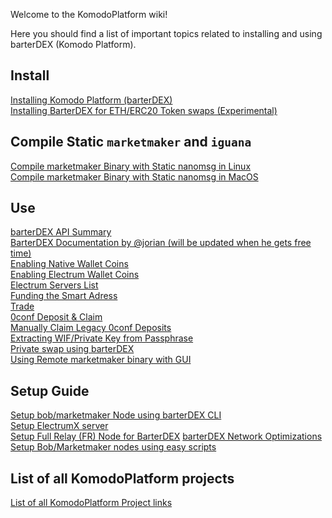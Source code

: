 Welcome to the KomodoPlatform wiki!

Here you should find a list of important topics related to installing and using barterDEX (Komodo Platform).

## Install

[Installing Komodo Platform (barterDEX)](https://github.com/KomodoPlatform/KomodoPlatform/wiki/Installing-and-Using-Komodo-Platform-(barterDEX))  
[Installing BarterDEX for ETH/ERC20 Token swaps (Experimental)](https://github.com/KomodoPlatform/KomodoPlatform/wiki/Step-by-Step-Setup-Guide-for-ETH-(ERC20)-Token-Swap-Using-barterDEX)

## Compile Static `marketmaker` and `iguana`
[Compile marketmaker Binary with Static nanomsg in Linux](https://github.com/KomodoPlatform/KomodoPlatform/wiki/Compile-marketmaker-Binary-with-Static-nanomsg-in-Linux)  
[Compile marketmaker Binary with Static nanomsg in MacOS](https://github.com/KomodoPlatform/KomodoPlatform/wiki/Compile-marketmaker-Binary-with-Static-nanomsg-in-MacOS)

## Use

[barterDEX API Summary](https://github.com/KomodoPlatform/KomodoPlatform/wiki/BarterDEX-API-Summary-by-Category)  
[BarterDEX Documentation by @jorian (will be updated when he gets free time)](https://media.readthedocs.org/pdf/barterdex/latest/barterdex.pdf)  
[Enabling Native Wallet Coins](https://github.com/KomodoPlatform/KomodoPlatform/wiki/Enabling-Native-Wallet-Coins)  
[Enabling Electrum Wallet Coins](https://github.com/KomodoPlatform/KomodoPlatform/wiki/Enabling-Electrum-Wallet-Coins)  
[Electrum Servers List](https://github.com/KomodoPlatform/KomodoPlatform/wiki/Electrum-servers-list)  
[Funding the Smart Adress](https://github.com/KomodoPlatform/KomodoPlatform/wiki/Funding-the-Smart-Address)  
[Trade](https://github.com/KomodoPlatform/KomodoPlatform/wiki/Trade)  
[0conf Deposit & Claim](https://github.com/KomodoPlatform/KomodoPlatform/wiki/Processing-InstantDEX-swap-on-barterDEX)  
[Manually Claim Legacy 0conf Deposits](https://github.com/KomodoPlatform/KomodoPlatform/wiki/Manually-Claim-0conf-Deposits-Using-Linux)  
[Extracting WIF/Private Key from Passphrase](https://github.com/KomodoPlatform/KomodoPlatform/wiki/Extracting-WIF-privkey-from-Komodo-Platform)  
[Private swap using barterDEX](https://github.com/KomodoPlatform/KomodoPlatform/wiki/Be-a-marketmaker-or-bob-using-barterDEX-CLI#private-trading-using-barterdex)  
[Using Remote marketmaker binary with GUI](https://github.com/KomodoPlatform/KomodoPlatform/wiki/Using-Remote-marketmaker-binary-with-GUI)

## Setup Guide

[Setup bob/marketmaker Node using barterDEX CLI](https://github.com/KomodoPlatform/KomodoPlatform/wiki/Be-a-marketmaker-or-bob-using-barterDEX-CLI)  
[Setup ElectrumX server](https://github.com/KomodoPlatform/KomodoPlatform/wiki/ElectrumX-guide-for-barterDEX)  
[Setup Full Relay (FR) Node for BarterDEX](https://github.com/KomodoPlatform/KomodoPlatform/wiki/Setting-up-Full-Relay-(FR)-Node-for-BarterDEX) 
[barterDEX Network Optimizations](https://github.com/KomodoPlatform/KomodoPlatform/wiki/BarterDEX-Network-Optimisations-&-Handle-BarterDEX-on-Very-FAST-Computer)  
[Setup Bob/Marketmaker nodes using easy scripts](https://github.com/blackjok3rtt/BOB_scripts)

## List of all KomodoPlatform projects

[List of all KomodoPlatform Project links](https://github.com/KomodoPlatform/KomodoPlatform/wiki/Source-of-all-KomodoPlatform-Repositories-and-Releases)
